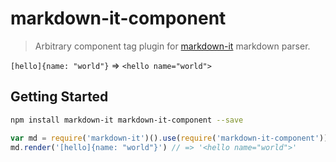 # markdown-it-component

> Arbitrary component tag plugin for [markdown-it](https://github.com/markdown-it/markdown-it) markdown parser.

`[hello]{name: "world"}` => `<hello name="world">`

## Getting Started


```bash
npm install markdown-it markdown-it-component --save
```

```js
var md = require('markdown-it')().use(require('markdown-it-component'))
md.render('[hello]{name: "world"}') // => '<hello name="world">'
```
